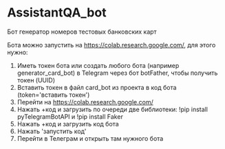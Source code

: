 # AssistantQA_bot
Бот генератор номеров тестовых банковских карт

Бота можно запустить на https://colab.research.google.com/, для этого нужно:

1. Иметь токен бота или создать любого бота (например generator_card_bot) в Telegram через бот botFather, чтобы получить токен (UUID)
2. Вставить токен в файл card_bot из проекта в код бота (token='вставить токен')
3. Перейти на https://colab.research.google.com/
4. Нажать +код и загрузить по очереди две библиотеки: !pip install pyTelegramBotAPI и !pip install Faker
5. Нажать +код и загрузить код бота
6. Нажать 'запустить код'
7. Перейти в Телеграм и открыть там нужного бота
